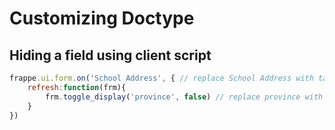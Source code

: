 # Customizing Doctype

## Hiding a field using client script
```js
frappe.ui.form.on('School Address', { // replace School Address with target doctype
	refresh:function(frm){
		frm.toggle_display('province', false) // replace province with target field name
	}
})
```
